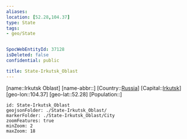 ```yaml
---
aliases: 
location: [52.28,104.37]
type: State
tags:
- geo/State


SpocWebEntityId: 37128
isDeleted: false
confidential: public

title: State-Irkutsk_Oblast
---
```

[name::Irkutsk Oblast]
[name-abbr::]
[Country::[Russia](geo/Continent/Europe/Russia.md)]
[Capital::[Irkutsk](geo/Continent/Europe/Russia/City/Irkutsk.md)]
[geo-lon::104.37]
[geo-lat::52.28]
[Population::]

```leaflet
id: State-Irkutsk_Oblast
geojsonFolder: ./State-Irkutsk_Oblast/
markerFolder: ./State-Irkutsk_Oblast/City
zoomFeatures: true 
minZoom: 2 
maxZoom: 18
```


